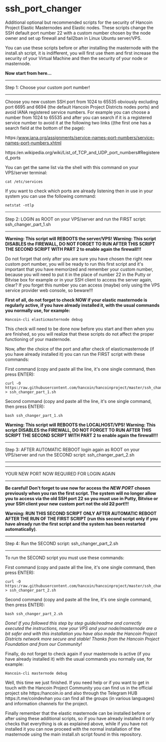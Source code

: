 # ssh_port_changer
Additional optional but recommended scripts for the security of Hancoin Project Elastic Masternodes and Elastic nodes. These scripts change the SSH default port number 22 with a custom number chosen by the node owner and set up firewall and fail2ban in Linux Ubuntu server/VPS.

You can use these scripts before or after installing the masternode with the install.sh script, it is indifferent, you will first use them and first increase the security of your Virtual Machine and then the security of your node or masternode.

**Now start from here...**

****************************************
Step 1: Choose your custom port number!
****************************************

Choose you new custom SSH port from 1024 to 65535 obviously excluding port 6695 and 6694 (the default Hancoin Project Districts nodes ports) and avoid IANA registered service numbers.
For example you can choose a number from 1024 to 65535 and after you can search if it is a registered service number to avoid it at the following two links ((the first one has a search field at the bottom of the page):

https:/www.iana.org/assignments/service-names-port-numbers/service-names-port-numbers.xhtml

https:/en.wikipedia.org/wiki/List_of_TCP_and_UDP_port_numbers#Registered_ports

You can get the same list via the shell with this command on your VPS/server terminal:

```
cat /etc/services
```

If you want to check which ports are already listening then in use in your system you can use the following command:

```
netstat -ntlp
```

*****************************************************************************************
Step 2: LOGIN as ROOT on your VPS/server and run the FIRST script: ssh_changer_part_1.sh
*****************************************************************************************
**Warning: This script will REBOOTS the server/VPS!
Warning: This script DISABLES the FIREWALL, DO NOT FORGET TO RUN AFTER THIS SCRIPT THE SECOND SCRIPT WITH PART 2 to enable again the firewall!!!**

Do not forget that only after you are sure you have chosen the right new custom port number, you will be ready to run this first script and it's important that you have memorized and remember your custom number, because you will need to put it in the place of number 22 in the Putty or Bitvise box for example or in your SSH client to access the server again, clear? If you forget this number you can access (maybe) only using the VPS service provider web console, so beware!!!

**First of all, do not forget to check NOW if your elastic masternode is regularly active, if you have already installed it, with the usual commands you normally use, for example:**

```
Hancoin-cli elasticmasternode debug
```
This check will need to be done now before you start and then when you are finished, so you will realize that these scripts do not affect the proper functioning of your masternode.

Now, after the choice of the port and after check of elasticmasternode (if you have already installed it) you can run the FIRST script with these commands:

First command (copy and paste all the line, it's one single command, then press ENTER):
```
curl -O https:/raw.githubusercontent.com/hancoin/hancoinproject/master/ssh_changer_part_1.sh > ssh_changer_part_1.sh
```
Second command (copy and paste all the line, it's one single command, then press ENTER):
```
bash ssh_changer_part_1.sh
```
**Warning: This script will REBOOTS the LOCALHOST/VPS!
Warning: This script DISABLES the FIREWALL, DO NOT FORGET TO RUN AFTER THIS SCRIPT THE SECOND SCRIPT WITH PART 2 to enable again the firewall!!!**

**************************************************************************************************************************************
Step 3: AFTER AUTOMATIC REBOOT login again as ROOT on your VPS/server and run the SECOND script: ssh_changer_part_2.sh
**************************************************************************************************************************************
******************************************
YOUR NEW PORT NOW REQUIRED FOR LOGIN AGAIN
******************************************

**Be careful! Don't forget to use now for access the _NEW PORT_ chosen previously when you ran the first script. The system will no longer allow you to access via the old SSH port 22 so you must use in Putty, Bitvise or your SSH client your new custom port not the old ~~22~~ port!!!**

**Warning: RUN THIS SECOND SCRIPT ONLY AFTER AUTOMATIC REBOOT AFTER THE RUN OF THE FIRST SCRIPT (run this second script only if you have already run the first script and the system has been restarted automatically)**.

**************************************************************************************************************************************
Step 4: Run the SECOND script: ssh_changer_part_2.sh
**************************************************************************************************************************************

To run the SECOND script you must use these commands:

First command (copy and paste all the line, it's one single command, then press ENTER):
```
curl -O https:/raw.githubusercontent.com/hancoin/hancoinproject/master/ssh_changer_part_2.sh > ssh_changer_part_2.sh
```
Second command (copy and paste all the line, it's one single command, then press ENTER):
```
bash ssh_changer_part_2.sh
```

_Done! If you followed this step by step guide/readme and correctly executed the instructions, now your VPS and your node/masternode are a bit safer and with this installation you have also made the Hancoin Project Districts network more secure and stable! Thanks from the Hancoin Project Foundation and from our Community!_

Finally, do not forget to check again if your masternode is active (if you have already installed it) with the usual commands you normally use, for example:

```
Hancoin-cli masternode debug
```

Well, this time we just finished. If you need help or if you want to get in touch with the Hancoin Project Community you can find us in the official project site https:/hancoin.io and also through the Telegram HUB https:/t.me/coindevhan you can find all the groups (in various languages) and information channels for the project.

Finally remember that the elastic masternode can be installed before or after using these additional scripts, so if you have already installed it only checks that everything is ok as explained above, while if you have not installed it you can now proceed with the normal installation of the masternode using the main install.sh script found in this repository.
